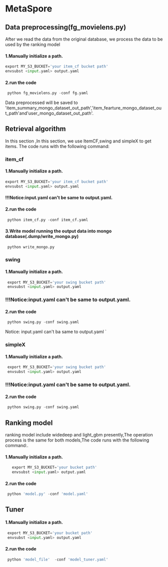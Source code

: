 # MetaSpore

## Data preprocessing(fg_movielens.py)
After we read the data from the original database, we process the data to be used by the ranking model
#### 1.Manually initialize a path.
```python
export MY_S3_BUCKET='your item_cf bucket path'
envsubst <input.yaml> output.yaml 
```
#### 2.run the code

```python
 python fg_movielens.py -conf fg.yaml 
 ```


Data preprocessed will be saved to 'item_summary_mongo_dataset_out_path','item_fearture_mongo_dataset_out_path'and'user_mongo_dataset_out_path'.
 
 
## Retrieval algorithm 

In this section ,In this section, we use ItemCF,swing and simpleX to get items. The code runs with the following command:



### item_cf
#### 1.Manually initialize a path.
```python
export MY_S3_BUCKET='your item_cf bucket path' 
envsubst <input.yaml> output.yaml 
```

#### !!!Notice:input.yaml can't be same to output.yaml.

#### 2.run the code

 ```python
  python item_cf.py -conf item_cf.yaml 
  ``` 

#### 3.Write model running the output data into mongo database(.dump/write_mongo.py)
 ```python
  python write_mongo.py 
  ```

### swing

#### 1.Manually initialize a path.
 ```python
  export MY_S3_BUCKET='your swing bucket path' 
  envsubst <input.yaml> output.yaml 
  ```
### !!!Notice:input.yaml can't be same to output.yaml.

#### 2.run the code

 ```python
  python swing.py -conf swing.yaml 
  ``` 
Notice: input.yaml can't ba same to output.yaml `

### simpleX  
#### 1.Manually initialize a path.
 ```python
  export MY_S3_BUCKET='your swing bucket path' 
  envsubst <input.yaml> output.yaml 
  ``` 

### !!!Notice:input.yaml can't be same to output.yaml.
#### 2.run the code

 ```python
  python swing.py -conf swing.yaml 
  ``` 

## Ranking model

ranking model include widedeep and light_gbm presently,The operation process is the same for both models,The code runs with the following command:. 
#### 1.Manually initialize a path.
```python
   export MY_S3_BUCKET='your bucket path' 
   envsubst <input.yaml> output.yaml 
   ```
#### 2.run the code
 ```python
  python 'model.py' -conf 'model.yaml' 
  ```

## Tuner
#### 1.Manually initialize a path.
 ```python
  export MY_S3_BUCKET='your bucket path'
  envsubst <input.yaml> output.yaml 
  ``` 

#### 2.run the code

```python 
 python 'model_file'  -conf 'model_tuner.yaml'
 ```
